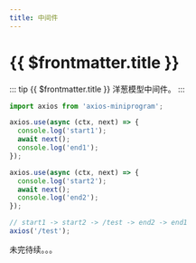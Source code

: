 ```yaml
---
title: 中间件
---
```


# {{ $frontmatter.title }}

::: tip {{ $frontmatter.title }}
洋葱模型中间件。
:::

```ts
import axios from 'axios-miniprogram';

axios.use(async (ctx, next) => {
  console.log('start1');
  await next();
  console.log('end1');
});

axios.use(async (ctx, next) => {
  console.log('start2');
  await next();
  console.log('end2');
});

// start1 -> start2 -> /test -> end2 -> end1
axios('/test');
```

未完待续。。。
